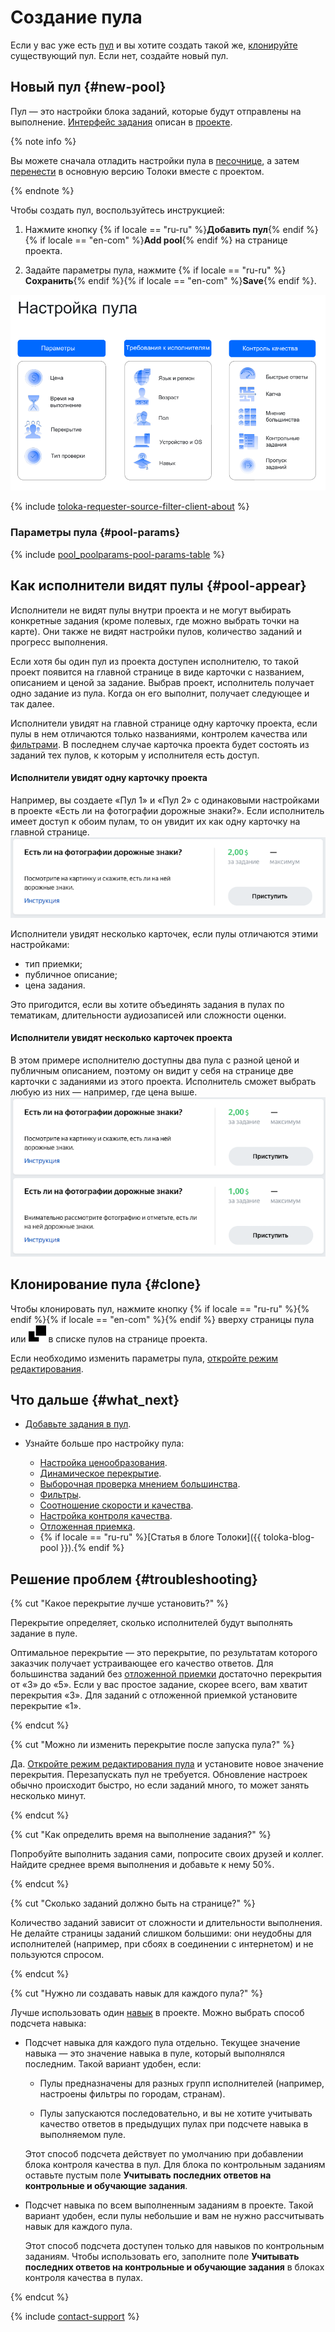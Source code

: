 # Создание пула

Если у вас уже есть [пул](../../glossary.md#pool) и вы хотите создать такой же, [клонируйте](pool-main.md) существующий пул. Если нет, создайте новый пул.

## Новый пул {#new-pool}

Пул — это настройки блока заданий, которые будут отправлены на выполнение. [Интерфейс задания](../../glossary.md#task-interface) описан в [проекте](project.md).

{% note info %}

Вы можете сначала отладить настройки пула в [песочнице](sandbox.md), а затем [перенести](sandbox.md#export) в основную версию Толоки вместе с проектом.

{% endnote %}

Чтобы создать пул, воспользуйтесь инструкцией:

1. Нажмите кнопку {% if locale == "ru-ru" %}**Добавить пул**{% endif %}{% if locale == "en-com" %}**Add pool**{% endif %} на странице проекта.

1. Задайте параметры пула, нажмите {% if locale == "ru-ru" %}**Сохранить**{% endif %}{% if locale == "en-com" %}**Save**{% endif %}.

![](../_images/other/pool-settings.png)

{% include [toloka-requester-source-filter-client-about](../_includes/toloka-requester-source/id-toloka-requester-source/filter-client-about.md) %}

### Параметры пула {#pool-params}

{% include [pool_poolparams-pool-params-table](../_includes/concepts/pool_poolparams/id-pool_poolparams/pool-params-table.md) %}

## Как исполнители видят пулы {#pool-appear}

Исполнители не видят пулы внутри проекта и не могут выбирать конкретные задания (кроме полевых, где можно выбрать точки на карте). Они также не видят настройки пулов, количество заданий и прогресс выполнения.

Если хотя бы один пул из проекта доступен исполнителю, то такой проект появится на главной странице в виде карточки с названием, описанием и ценой за задание. Выбрав проект, исполнитель получает одно задание из пула. Когда он его выполнит, получает следующее и так далее.

Исполнители увидят на главной странице одну карточку проекта, если пулы в нем отличаются только названиями, контролем качества или [фильтрами](../../glossary.md#filtering). В последнем случае карточка проекта будет состоять из заданий тех пулов, к которым у исполнителя есть доступ.

#### Исполнители увидят одну карточку проекта

Например, вы создаете «Пул 1» и «Пул 2» с одинаковыми настройками в проекте «Есть ли на фотографии дорожные знаки?». Если исполнитель имеет доступ к обоим пулам, то он увидит их как одну карточку на главной странице. ![](../_images/other/toloka-1pool.png)

Исполнители увидят несколько карточек, если пулы отличаются этими настройками:

- тип приемки;
- публичное описание;
- цена задания.

Это пригодится, если вы хотите объединять задания в пулах по тематикам, длительности аудиозаписей или сложности оценки.

#### Исполнители увидят несколько карточек проекта
В этом примере исполнителю доступны два пула с разной ценой и публичным описанием, поэтому он видит у себя на странице две карточки с заданиями из этого проекта. Исполнитель сможет выбрать любую из них — например, где цена выше. ![](../_images/other/toloka-2pools.png)

## Клонирование пула {#clone}

Чтобы клонировать пул, нажмите кнопку {% if locale == "ru-ru" %}{% endif %}{% if locale == "en-com" %}{% endif %} вверху страницы пула или ![](../_images/clone-pool.svg) в списке пулов на странице проекта.

Если необходимо изменить параметры пула, [откройте режим редактирования](pool-edit.md).

## Что дальше {#what_next}

- [Добавьте задания в пул](pool.md).
- Узнайте больше про настройку пула:

    - [Настройка ценообразования](dynamic-pricing.md).
    - [Динамическое перекрытие](dynamic-overlap.md).
    - [Выборочная проверка мнением большинства](selective-mvote.md).
    - [Фильтры](filters.md).
    - [Соотношение скорости и качества](adjust.md).
    - [Настройка контроля качества](qa-pool-settings.md).
    - [Отложенная приемка](offline-accept.md).
    - {% if locale == "ru-ru" %}[Статья в блоге Толоки]({{ toloka-blog-pool }}).{% endif %}

## Решение проблем {#troubleshooting}

{% cut "Какое перекрытие лучше установить?" %}

Перекрытие определяет, сколько исполнителей будут выполнять задание в пуле.

Оптимальное перекрытие — это перекрытие, по результатам которого заказчик получает устраивающее его качество ответов. Для большинства заданий без [отложенной приемки](../../glossary.md#left-off-acceptance) достаточно перекрытия от «3» до «5». Если у вас простое задание, скорее всего, вам хватит перекрытия «3». Для заданий с отложенной приемкой установите перекрытие «1».

{% endcut %}

{% cut "Можно ли изменить перекрытие после запуска пула?" %}

Да. [Откройте режим редактирования пула](pool-edit.md) и установите новое значение перекрытия. Перезапускать пул не требуется. Обновление настроек обычно происходит быстро, но если заданий много, то может занять несколько минут.

{% endcut %}

{% cut "Как определить время на выполнение задания?" %}

Попробуйте выполнить задания сами, попросите своих друзей и коллег. Найдите среднее время выполнения и добавьте к нему 50%.

{% endcut %}

{% cut "Сколько заданий должно быть на странице?" %}

Количество заданий зависит от сложности и длительности выполнения. Не делайте страницы заданий слишком большими: они неудобны для исполнителей (например, при сбоях в соединении с интернетом) и не пользуются спросом.

{% endcut %}

{% cut "Нужно ли создавать навык для каждого пула?" %}

Лучше использовать один [навык](../../glossary.md#skill) в проекте. Можно выбрать способ подсчета навыка:

- Подсчет навыка для каждого пула отдельно. Текущее значение навыка — это значение навыка в пуле, который выполнялся последним. Такой вариант удобен, если:

    - Пулы предназначены для разных групп исполнителей (например, настроены фильтры по городам, странам).

    - Пулы запускаются последовательно, и вы не хотите учитывать качество ответов в предыдущих пулах при подсчете навыка в выполняемом пуле.

    Этот способ подсчета действует по умолчанию при добавлении блока контроля качества в пул. Для блока по контрольным заданиям оставьте пустым поле **Учитывать последних ответов на контрольные и обучающие задания**.

- Подсчет навыка по всем выполненным заданиям в проекте. Такой вариант удобен, если пулы небольшие и вам не нужно рассчитывать навык для каждого пула.

    Этот способ подсчета доступен только для навыков по контрольным заданиям. Чтобы использовать его, заполните поле **Учитывать последних ответов на контрольные и обучающие задания** в блоках контроля качества в пулах.

{% endcut %}

{% include [contact-support](../_includes/contact-support-help.md) %}